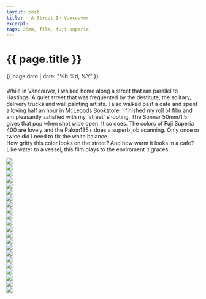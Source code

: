 ```yaml
---
layout: post
title:   A Street In Vancouver
excerpt: 
tags: 35mm, film, fuji superia 
---
```


{{ page.title }}
================
<div class="pdate"> {{ page.date | date: "%b %d, %Y" }} </div>


<div class="row">

<div class="col-xs-12">


	
<div id="demo6" class="flex-images" style="padding-top:0.5em;">

<div class="row">
<div class="col-xs-12">
 <p>
 While in Vancouver, I walked home along a  street that ran parallel to Hastings. A quiet street that was frequented by the destitute, the solitary, delivery trucks
  and wall painting
 artists. I also walked past a cafe and spent a loving half an hour in McLeoods Bookstore. I finished my roll of film
 and am pleasantly satisfied with my 'street' shooting. The Sonnar 50mm/1.5 gives that pop when shot wide open. It so does. The colors of Fuji Superia 400 
 are lovely and the Pakon135+ does a superb job scanning. Only once or twice did I need to fix the white balance. 
 <br/>
 How gritty this color looks on the street? And how warm it looks in a cafe? Like water to a vessel, this film plays to the enviroment it graces.
 </p>
</div>
</div>


<div class="item" data-w="400" data-h="600">
	<div class="img"><a href="{{ site.url }}/images/photos/vancolor/t-AA008.jpg"  ><img src="{{ site.url }}/images/blank.gif" data-src="{{ site.url }}/images/photos/vancolor/st-bord-AA008.jpg"></a></div>
</div>
<div class="item" data-w="400" data-h="600">
	<div class="img"><a href="{{ site.url }}/images/photos/vancolor/t-AA009.jpg"  ><img src="{{ site.url }}/images/blank.gif" data-src="{{ site.url }}/images/photos/vancolor/st-bord-AA009.jpg"></a></div>
</div>
<div class="item" data-w="400" data-h="600" data-sqz='y' data-flush='y'>
	<div class="img"><a href="{{ site.url }}/images/photos/vancolor/t-AA007.jpg"  ><img src="{{ site.url }}/images/blank.gif" data-src="{{ site.url }}/images/photos/vancolor/st-bord-AA007.jpg"></a></div>
</div>
<!--<div style="min-height:1em;"> </div>-->

<div class="item" data-w="600" data-h="400">
	<div class="img"><a href="{{ site.url }}/images/photos/vancolor/t-AA010.jpg"  ><img src="{{ site.url }}/images/blank.gif" data-src="{{ site.url }}/images/photos/vancolor/st-bord-AA010.jpg"></a></div>
</div>
<div class="item" data-w="400" data-h="600"  data-sqz="y" data-flush="y">
	<div class="img"><a href="{{ site.url }}/images/photos/vancolor/t-AA011.jpg"  ><img src="{{ site.url }}/images/blank.gif" data-src="{{ site.url }}/images/photos/vancolor/st-bord-AA011.jpg"></a></div>
</div>

<div class="item" data-w="400" data-h="600" >
	<div class="img"><a href="{{ site.url }}/images/photos/vancolor/t-AA012.jpg"  ><img src="{{ site.url }}/images/blank.gif" data-src="{{ site.url }}/images/photos/vancolor/st-bord-AA012.jpg"></a></div>
</div>
<div class="item" data-w="400" data-h="600" data-sqz="y">
	<div class="img"><a href="{{ site.url }}/images/photos/vancolor/t-AA013.jpg"  ><img src="{{ site.url }}/images/blank.gif" data-src="{{ site.url }}/images/photos/vancolor/st-bord-AA013.jpg"></a></div>
</div>
<div class="item" data-w="600" data-h="400" data-solo="y">
	<div class="img"><a href="{{ site.url }}/images/photos/vancolor/t-AA014.jpg"  ><img src="{{ site.url }}/images/blank.gif" data-src="{{ site.url }}/images/photos/vancolor/st-bord-AA014.jpg"></a></div>
</div>
<div class="item" data-w="400" data-h="600" data-sqz='y'>
	<div class="img"><a href="{{ site.url }}/images/photos/vancolor/t-AA018.jpg"  ><img src="{{ site.url }}/images/blank.gif" data-src="{{ site.url }}/images/photos/vancolor/st-bord-AA018.jpg"></a></div>
</div>
<div class="item" data-w="400" data-h="600" data-sqz='y'>
	<div class="img"><a href="{{ site.url }}/images/photos/vancolor/t-AA019.jpg"  ><img src="{{ site.url }}/images/blank.gif" data-src="{{ site.url }}/images/photos/vancolor/st-bord-AA019.jpg"></a></div>
</div>
<div class="item" data-w="400" data-h="600" data-sqz='y'>
	<div class="img"><a href="{{ site.url }}/images/photos/vancolor/t-AA020.jpg"  ><img src="{{ site.url }}/images/blank.gif" data-src="{{ site.url }}/images/photos/vancolor/st-bord-AA020.jpg"></a></div>
</div>
<div class="item" data-w="600" data-h="400" data-solo='y'>
	<div class="img"><a href="{{ site.url }}/images/photos/vancolor/t-AA017.jpg"  ><img src="{{ site.url }}/images/blank.gif" data-src="{{ site.url }}/images/photos/vancolor/st-bord-AA017.jpg"></a></div>
</div>
<div class="item" data-w="400" data-h="600" data-flush='y'>
	<div class="img"><a href="{{ site.url }}/images/photos/vancolor/t-AA021.jpg"  ><img src="{{ site.url }}/images/blank.gif" data-src="{{ site.url }}/images/photos/vancolor/st-bord-AA021.jpg"></a></div>
</div>
<div class="item" data-w="400" data-h="600" data-sqz="y">
	<div class="img"><a href="{{ site.url }}/images/photos/vancolor/t-AA022.jpg"  ><img src="{{ site.url }}/images/blank.gif" data-src="{{ site.url }}/images/photos/vancolor/st-bord-AA022.jpg"></a></div>
</div>
<div class="item" data-w="400" data-h="600" data-sqz="y" data-flush="y">
	<div class="img"><a href="{{ site.url }}/images/photos/vancolor/t-AA023.jpg"  ><img src="{{ site.url }}/images/blank.gif" data-src="{{ site.url }}/images/photos/vancolor/st-bord-AA023.jpg"></a></div>
</div>
<div class="item" data-w="400" data-h="600" >
	<div class="img"><a href="{{ site.url }}/images/photos/vancolor/t-AA024.jpg"  ><img src="{{ site.url }}/images/blank.gif" data-src="{{ site.url }}/images/photos/vancolor/st-bord-AA024.jpg"></a></div>
</div>
<div class="item" data-w="400" data-h="600" data-sqz="y" >
	<div class="img"><a href="{{ site.url }}/images/photos/vancolor/t-AB001.jpg"  ><img src="{{ site.url }}/images/blank.gif" data-src="{{ site.url }}/images/photos/vancolor/st-bord-AB001.jpg"></a></div>
</div>
<div class="item" data-w="400" data-h="600" data-sqz="y" data-flush="y">
	<div class="img"><a href="{{ site.url }}/images/photos/vancolor/t-AB002.jpg"  ><img src="{{ site.url }}/images/blank.gif" data-src="{{ site.url }}/images/photos/vancolor/st-bord-AB002.jpg"></a></div>
</div>
<div class="item" data-w="600" data-h="400" >
	<div class="img"><a href="{{ site.url }}/images/photos/vancolor/t-AB004.jpg"  ><img src="{{ site.url }}/images/blank.gif" data-src="{{ site.url }}/images/photos/vancolor/st-bord-AB004.jpg"></a></div>
</div>
<div class="item" data-w="400" data-h="600" data-sqz="y" data-flush='y'>
	<div class="img"><a href="{{ site.url }}/images/photos/vancolor/t-AB003.jpg"  ><img src="{{ site.url }}/images/blank.gif" data-src="{{ site.url }}/images/photos/vancolor/st-bord-AB003.jpg"></a></div>
</div>
<div class="item" data-w="400" data-h="600" >
	<div class="img"><a href="{{ site.url }}/images/photos/vancolor/t-AB005.jpg"  ><img src="{{ site.url }}/images/blank.gif" data-src="{{ site.url }}/images/photos/vancolor/st-bord-AB005.jpg"></a></div>
</div>
<div class="item" data-w="400" data-h="600" data-sqz="y">
	<div class="img"><a href="{{ site.url }}/images/photos/vancolor/t-AB006.jpg"  ><img src="{{ site.url }}/images/blank.gif" data-src="{{ site.url }}/images/photos/vancolor/st-bord-AB006.jpg"></a></div>
</div>

</div> <!--ends demo6-->
<script>
$('#demo6').flexImages({ rowHeight:600 , truncate: 0});
</script>


</div>
</div>





<!-- Ends op most -->
